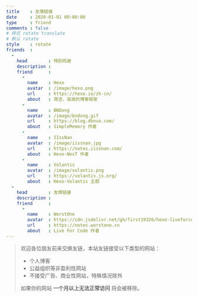 ```yaml
---
title    : 友情链接
date     : 2020-01-01 00:00:00
type     : friend
comments : false
# 样式 rotate translate  
# 默认 rotate
style    : rotate
friends  : 
  - 
    head        : 特别鸣谢
    description : 
    friend      :
      - 
        name    : Hexo
        avatar  : /image/hexo.png
        url     : https://hexo.io/zh-cn/
        about   : 简洁、高效的博客框架
      - 
        name    : BNDong
        avatar  : /image/bndong.gif
        url     : https://blog.dbnuo.com/
        about   : SimpleMemory 作者
      - 
        name    : IIssNan
        avatar  : /image/iissnan.jpg
        url     : https://notes.iissnan.com/
        about   : Hexo-NexT 作者
      - 
        name    : Volantis
        avatar  : /image/volantis.png
        url     : https://volantis.js.org/
        about   : Hexo-Volantis 主题
  - 
    head        : 友情链接
    description : 
    friend      :
      - 
        name    : WorstOne
        avatar  : https://cdn.jsdelivr.net/gh/first19326/hexo-liveforcode@master/static/image/sidebar/avatar.jpg
        url     : https://notes.worstone.cn
        about   : Live For Code 作者
---
```

> 欢迎各位朋友前来交换友链，本站友链接受以下类型的网站：
> - 个人博客
> - 公益组织等非盈利性网站
> - 不接受广告、商业性网站，特殊情况除外
> 
> 如果你的网站 __一个月以上无法正常访问__ 将会被移除。
